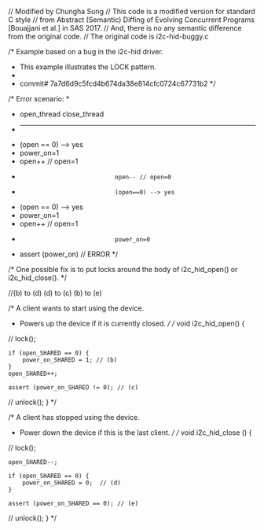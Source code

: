 // Modified by Chungha Sung
// This code is a modified version for standard C style
// from Abstract (Semantic) Diffing of Evolving Concurrent Programs [Bouajjani et al.] in SAS 2017.
// And, there is no any semantic difference from the original code.
// The original code is i2c-hid-buggy.c 

/* Example based on a bug in the i2c-hid driver.
 * This example illustrates the LOCK pattern.
 *
 * commit# 7a7d6d9c5fcd4b674da38e814cfc0724c67731b2
 */

/* Error scenario:
 *
 * open_thread                    close_thread
 * -----------                    ------------
 * (open == 0) --> yes
 * power_on=1
 * open++ // open=1
 *                                open-- // open=0
 *                                (open==0) --> yes
 * (open == 0) --> yes
 * power_on=1
 * open++ // open=1
 *                                power_on=0
 * assert (power_on) // ERROR
 */

/* One possible fix is to put locks around the body of i2c_hid_open() or i2c_hid_close().
 */


//(b) to (d)          (d) to (c)              (b) to (e)

/* A client wants to start using the device.
 * Powers up the device if it is currently closed. */
/*
void i2c_hid_open() {

//    lock();

    if (open_SHARED == 0) {
        power_on_SHARED = 1; // (b)
    }
    open_SHARED++;

    assert (power_on_SHARED != 0); // (c)

//    unlock();
}
*/

/* A client has stopped using the device.
 * Power down the device if this is the last client.
 */
/*
void i2c_hid_close ()
{

//    lock();

    open_SHARED--;

    if (open_SHARED == 0) {
        power_on_SHARED = 0;  // (d)
    }

    assert (power_on_SHARED == 0); // (e)

//    unlock();
}
*/
